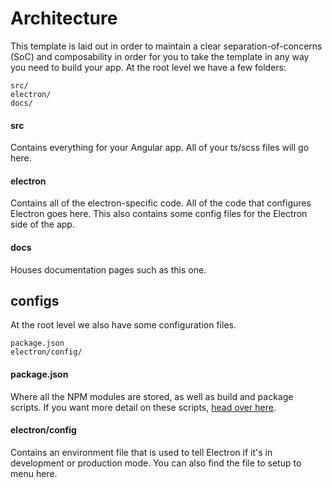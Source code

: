 # Architecture
This template is laid out in order to maintain a clear separation-of-concerns (SoC) and composability in order for you to take the template in any way you need to build your app. At the root level we have a few folders:

```
src/
electron/
docs/
```

#### src
Contains everything for your Angular app. All of your ts/scss files will go here.

#### electron
Contains all of the electron-specific code. All of the code that configures Electron goes here. This also contains some config files for the Electron side of the app.

#### docs
Houses documentation pages such as this one.

## configs
At the root level we also have some configuration files.

```
package.json
electron/config/
```

#### package.json
Where all the NPM modules are stored, as well as build and package scripts. If you want more detail on these scripts, [head over here](https://github.com/reZach/secure-electron-template/blob/master/docs/scripts.md).

#### electron/config
Contains an environment file that is used to tell Electron if it's in development or production mode. You can also find the file to setup to menu here.